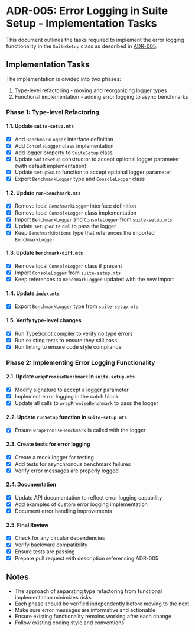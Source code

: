 # ADR-005: Error Logging in Suite Setup - Implementation Tasks

This document outlines the tasks required to implement the error logging functionality in the `SuiteSetup` class as described in [ADR-005](./adr-005-error-logging-in-suite-setup.en.md).

## Implementation Tasks

The implementation is divided into two phases:
1. Type-level refactoring - moving and reorganizing logger types
2. Functional implementation - adding error logging to async benchmarks

### Phase 1: Type-level Refactoring

#### 1.1. Update `suite-setup.mts`

- [x] Add `BenchmarkLogger` interface definition
- [x] Add `ConsoleLogger` class implementation
- [x] Add logger property to `SuiteSetup` class
- [x] Update `SuiteSetup` constructor to accept optional logger parameter (with default implementation)
- [x] Update `setupSuite` function to accept optional logger parameter
- [x] Export `BenchmarkLogger` type and `ConsoleLogger` class

#### 1.2. Update `run-benchmark.mts`

- [x] Remove local `BenchmarkLogger` interface definition
- [x] Remove local `ConsoleLogger` class implementation
- [x] Import `BenchmarkLogger` and `ConsoleLogger` from `suite-setup.mts`
- [x] Update `setupSuite` call to pass the logger
- [x] Keep `BenchmarkOptions` type that references the imported `BenchmarkLogger`

#### 1.3. Update `benchmark-diff.mts`

- [x] Remove local `ConsoleLogger` class if present
- [x] Import `ConsoleLogger` from `suite-setup.mts`
- [x] Keep references to `BenchmarkLogger` updated with the new import

#### 1.4. Update `index.mts`

- [x] Export `BenchmarkLogger` type from `suite-setup.mts`

#### 1.5. Verify type-level changes

- [x] Run TypeScript compiler to verify no type errors
- [x] Run existing tests to ensure they still pass
- [x] Run linting to ensure code style compliance

### Phase 2: Implementing Error Logging Functionality

#### 2.1. Update `wrapPromiseBenchmark` in `suite-setup.mts`

- [x] Modify signature to accept a logger parameter
- [x] Implement error logging in the catch block
- [x] Update all calls to `wrapPromiseBenchmark` to pass the logger

#### 2.2. Update `runSetup` function in `suite-setup.mts`

- [x] Ensure `wrapPromiseBenchmark` is called with the logger

#### 2.3. Create tests for error logging

- [x] Create a mock logger for testing
- [x] Add tests for asynchronous benchmark failures
- [x] Verify error messages are properly logged

#### 2.4. Documentation

- [x] Update API documentation to reflect error logging capability
- [x] Add examples of custom error logging implementation
- [x] Document error handling improvements

#### 2.5. Final Review

- [x] Check for any circular dependencies
- [x] Verify backward compatibility
- [x] Ensure tests are passing
- [x] Prepare pull request with description referencing ADR-005

## Notes

- The approach of separating type refactoring from functional implementation minimizes risks
- Each phase should be verified independently before moving to the next
- Make sure error messages are informative and actionable
- Ensure existing functionality remains working after each change
- Follow existing coding style and conventions
